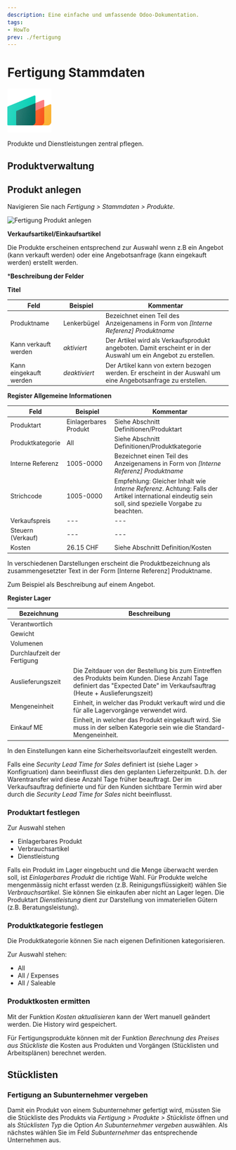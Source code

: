 ```yaml
---
description: Eine einfache und umfassende Odoo-Dokumentation.
tags:
- HowTo
prev: ./fertigung
---
```

# Fertigung Stammdaten
![icons_odoo_mrp](assets/icons_odoo_mrp.png)

Produkte und Dienstleistungen zentral pflegen.

## Produktverwaltung

## Produkt anlegen

Navigieren Sie nach *Fertigung > Stammdaten > Produkte*.

![Fertigung Produkt anlegen](assets/Fertigung%20Produkt%20anlegen.png)

**Verkaufsartikel/Einkaufsartikel**

Die Produkte erscheinen entsprechend zur Auswahl wenn z.B ein Angebot (kann verkauft werden) oder eine Angebotsanfrage (kann eingekauft werden) erstellt werden.

***Beschreibung der Felder**

**Titel**

| Feld                   | Beispiel      | Kommentar                                                                                                      |
| ---------------------- | ------------- | -------------------------------------------------------------------------------------------------------------- |
| Produktname            | Lenkerbügel   | Bezeichnet einen Teil des Anzeigenamens in Form von *[Interne Referenz] Produktname*                           |
| Kann verkauft werden   | *aktiviert*   | Der Artikel wird als Verkaufsprodukt angeboten. Damit erscheint er in der Auswahl um ein Angebot zu erstellen. |
| Kann eingekauft werden | *deaktiviert* | Der Artikel kann von extern bezogen werden. Er erscheint in der Auswahl um eine Angebotsanfrage zu erstellen.  |

**Register Allgemeine Informationen**

| Feld              | Beispiel              | Kommentar                                                                                                                                             |
| ----------------- | --------------------- | ----------------------------------------------------------------------------------------------------------------------------------------------------- |
| Produktart        | Einlagerbares Produkt | Siehe Abschnitt Definitionen/Produktart                                                                                                               |
| Produktkategorie  | All                   | Siehe Abschnitt Definitionen/Produktkategorie                                                                                                         |
| Interne Referenz  | 1005-0000             | Bezeichnet einen Teil des Anzeigenamens in Form von *[Interne Referenz] Produktname*                                                                  |
| Strichcode        | 1005-0000             | Empfehlung: Gleicher Inhalt wie *Interne Referenz*. Achtung: Falls der Artikel international eindeutig sein soll, sind spezielle Vorgabe zu beachten. |
| Verkaufspreis     | ---                   | ---                                                                                                                                                   |
| Steuern (Verkauf) | ---                   | ---                                                                                                                                                   |
| Kosten            | 26.15 CHF             | Siehe Abschnitt Definition/Kosten                                                                                                                     |

In verschiedenen Darstellungen erscheint die Produktbezeichnung als zusammengesetzter Text in der Form \[Interne Referenz\] Produktname.

Zum Beispiel als Beschreibung auf einem Angebot.

**Register Lager**

| Bezeichnung                 | Beschreibung                                                                                                                                                                 |
| --------------------------- | ---------------------------------------------------------------------------------------------------------------------------------------------------------------------------- |
| Verantwortlich              |                                                                                                                                                                              |
| Gewicht                     |                                                                                                                                                                              |
| Volumenen                   |                                                                                                                                                                              |
| Durchlaufzeit der Fertigung |                                                                                                                                                                              |
| Auslieferungszeit           | Die Zeitdauer von der Bestellung bis zum Eintreffen des Produkts beim Kunden. Diese Anzahl Tage definiert das "Expected Date" im Verkaufsauftrag (Heute + Auslieferungszeit) |
| Mengeneinheit | Einheit, in welcher das Produkt verkauft wird und die für alle Lagervorgänge verwendet wird.
| Einkauf ME  | Einheit, in welcher das Produkt eingekauft wird. Sie muss in der selben Kategorie sein wie die Standard-Mengeneinheit.

In den Einstellungen kann eine Sicherheitsvorlaufzeit eingestellt werden.

Falls eine *Security Lead Time for Sales* definiert ist (siehe Lager > Konfigruation) dann beeinflusst dies den geplanten Lieferzeitpunkt. D.h. der Warentransfer wird diese Anzahl Tage früher beauftragt. Der im Verkaufsauftrag definierte und für den Kunden sichtbare Termin wird aber durch die *Security Lead Time for Sales* nicht beeinflusst.

### Produktart festlegen

Zur Auswahl stehen 
* Einlagerbares Produkt
* Verbrauchsartikel
* Dienstleistung

Falls ein Produkt im Lager eingebucht und die Menge überwacht werden soll, ist *Einlagerbares Produkt* die richtige Wahl. Für Produkte welche mengenmässig nicht erfasst werden (z.B. Reinigungsflüssigkeit) wählen Sie *Verbrauchsartikel*. Sie können Sie einkaufen aber nicht an Lager legen. Die Produktart *Dienstleistung* dient zur Darstellung von immateriellen Gütern (z.B. Beratungsleistung).

### Produktkategorie festlegen

Die Produktkategorie können Sie nach eigenen Definitionen kategorisieren.

Zur Auswahl stehen:
* All
* All / Expenses
* All / Saleable

### Produktkosten ermitten

Mit der Funktion *Kosten aktualisieren* kann der Wert manuell geändert werden. Die History wird gespeichert.

Für Fertigungsprodukte können mit der Funktion *Berechnung des Preises aus Stückliste* die Kosten aus Produkten und Vorgängen (Stücklisten und Arbeitsplänen) berechnet werden.

## Stücklisten

### Fertigung an Subunternehmer vergeben

Damit ein Produkt von einem Subunternehmer gefertigt wird, müssten Sie die Stückliste des Produkts via *Fertigung > Produkte > Stückliste* öffnen und als *Stücklisten Typ* die Option *An Subunternehmer vergeben* auswählen. Als nächstes wählen Sie im Feld *Subunternehmer* das entsprechende Unternehmen aus.